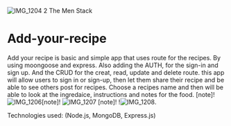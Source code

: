 ![IMG_1204 2](https://github.com/user-attachments/assets/cea20379-789a-4a28-92b7-07920008d6b8)
The Men Stack



# Add-your-recipe
Add your recipe is basic and simple app that uses route for the recipes. By using moongoose and express.
Also adding the AUTH, for the sign-in and sign up. 
And the CRUD for the creat, read, update and delete  route. this app will allow users to sign in or sign-up, then let them share their recipe and be able to see others post for recipes. Choose a recipes name and then will be able to look at the ingredaice, instructions and notes for the food. 
[note]! ![IMG_1206](https://github.com/user-attachments/assets/78b85bfb-9174-404d-b6fe-e4dd83284681)[note]! ![IMG_1207](https://github.com/user-attachments/assets/ae9199b4-52a6-4f08-8a8e-6e0f43ae15df) [note]! !![IMG_1208](https://github.com/user-attachments/assets/db864725-a4bd-4086-87cd-03961ec48042).





Technologies used:
(Node.js, MongoDB, Express.js) 
